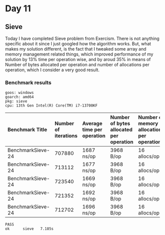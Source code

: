 # Day 11 

## Sieve 

Today I have completed Sieve problem from Exercism. There is not anything specific about it since I just googled
how the algorithm works. But, what makes my solution different, is the fact that I tweaked some array and memory
management related things, which improved performance of my solution by 13% time per operation wise, and by aroud
35% in means of Number of bytes allocated per operation and number of allocations per operation, which I consider
a very good result.

### Benchmark results

```shell
goos: windows
goarch: amd64
pkg: sieve
cpu: 13th Gen Intel(R) Core(TM) i7-13700KF
```

|Benchmark Title|Number of iterations|Average time per operation|Number of bytes allocated per operation|Number of memory allocations per operation
|:---|:---|:---|:---|:---
|BenchmarkSieve-24         |707880              |1687 ns/op            |3968 B/op         |16 allocs/op
|BenchmarkSieve-24         |713112              |1677 ns/op            |3968 B/op         |16 allocs/op
|BenchmarkSieve-24         |723540              |1669 ns/op            |3968 B/op         |16 allocs/op
|BenchmarkSieve-24         |721352              |1692 ns/op            |3968 B/op         |16 allocs/op
|BenchmarkSieve-24         |712702              |1696 ns/op            |3968 B/op         |16 allocs/op
```shell
PASS
ok      sieve   7.185s
```